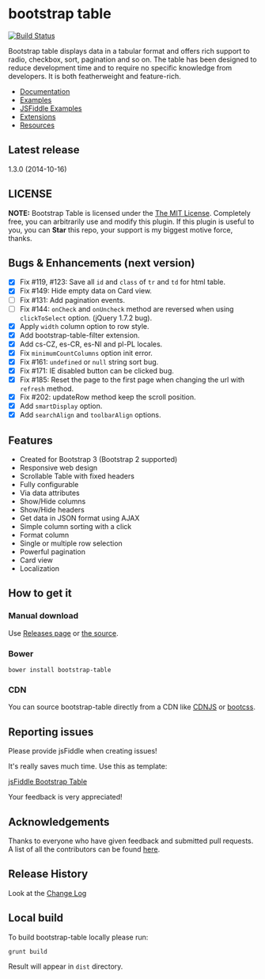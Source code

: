 # bootstrap table

[![Build Status](https://travis-ci.org/wenzhixin/bootstrap-table.png)](https://travis-ci.org/wenzhixin/bootstrap-table)

Bootstrap table displays data in a tabular format and offers rich support to radio, checkbox, sort, pagination and so on. The table has been designed to reduce development time and to require no specific knowledge from developers. It is both featherweight and feature-rich.

* [Documentation](http://wenzhixin.net.cn/p/bootstrap-table/docs/documentation.html)
* [Examples](http://wenzhixin.net.cn/p/bootstrap-table/docs/examples.html)
* [JSFiddle Examples](docs/jsfiddle-examples.md)
* [Extensions](http://wenzhixin.net.cn/p/bootstrap-table/docs/extensions.html)
* [Resources](docs/resources.md)

## Latest release

1.3.0 (2014-10-16)

## LICENSE

**NOTE:** Bootstrap Table is licensed under the [The MIT License](https://github.com/wenzhixin/bootstrap-table/blob/master/LICENSE). Completely free, you can arbitrarily use and modify this plugin. If this plugin is useful to you, you can **Star** this repo, your support is my biggest motive force, thanks.

## Bugs & Enhancements (next version)

- [x] Fix #119, #123: Save all `id` and `class` of `tr` and `td` for html table.
- [x] Fix #149: Hide empty data on Card view.
- [ ] Fix #131: Add pagination events.
- [ ] Fix #144: `onCheck` and `onUncheck` method are reversed when using `clickToSelect` option. (jQuery 1.7.2 bug).
- [x] Apply `width` column option to row style.
- [x] Add bootstrap-table-filter extension.
- [x] Add cs-CZ, es-CR, es-NI and pl-PL locales.
- [x] Fix `minimumCountColumns` option init error.
- [x] Fix #161: `undefined` or `null` string sort bug.
- [x] Fix #171: IE disabled button can be clicked bug.
- [x] Fix #185: Reset the page to the first page when changing the url with `refresh` method.
- [x] Fix #202: updateRow method keep the scroll position.
- [x] Add `smartDisplay` option.
- [x] Add `searchAlign` and `toolbarAlign` options.

## Features

* Created for Bootstrap 3 (Bootstrap 2 supported)
* Responsive web design
* Scrollable Table with fixed headers
* Fully configurable
* Via data attributes
* Show/Hide columns
* Show/Hide headers
* Get data in JSON format using AJAX
* Simple column sorting with a click
* Format column
* Single or multiple row selection
* Powerful pagination
* Card view
* Localization

## How to get it

### Manual download

Use [Releases page](https://github.com/wenzhixin/bootstrap-table/releases) or [the source](https://github.com/wenzhixin/bootstrap-table/archive/master.zip).

### Bower

```
bower install bootstrap-table
```

### CDN

You can source bootstrap-table directly from a CDN like [CDNJS](http://www.cdnjs.com/libraries/bootstrap-table) or [bootcss](http://open.bootcss.com/bootstrap-table/).

## Reporting issues

Please provide jsFiddle when creating issues!

It's really saves much time. Use this as template:

[jsFiddle Bootstrap Table](http://jsfiddle.net/8svjf80g/1/)

Your feedback is very appreciated!

## Acknowledgements

Thanks to everyone who have given feedback and submitted pull requests. A list of all the contributors can be found [here](https://github.com/wenzhixin/bootstrap-table/blob/master/CONTRIBUTORS.md).

## Release History

Look at the [Change Log](https://github.com/wenzhixin/bootstrap-table/blob/master/CHANGELOG.md)

## Local build

To build bootstrap-table locally please run:

```
grunt build
```

Result will appear in `dist` directory.
